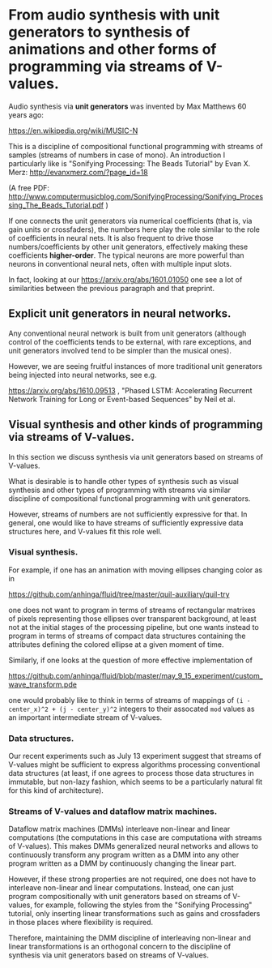 # From audio synthesis with unit generators to synthesis of animations and other forms of programming via streams of V-values.

Audio synthesis via **unit generators** was invented by Max Matthews 60 years ago:

https://en.wikipedia.org/wiki/MUSIC-N

This is a discipline of compositional functional programming
with streams of samples (streams of numbers in case of mono).
An introduction I particularly like is "Sonifying Processing:
The Beads Tutorial" by Evan X. Merz: http://evanxmerz.com/?page_id=18

(A free PDF: http://www.computermusicblog.com/SonifyingProcessing/Sonifying_Processing_The_Beads_Tutorial.pdf )

If one connects the unit generators via numerical coefficients (that is, via gain units or crossfaders), 
the numbers here play the role similar to the role of coefficients in neural nets. It is also frequent
to drive those numbers/coefficients by other unit generators, effectively making these coefficients
**higher-order**. The typical neurons are more powerful than neurons in conventional neural nets, often
with multiple input slots. 

In fact, looking at our https://arxiv.org/abs/1601.01050 one see a lot of similarities
between the previous paragraph and that preprint.


## Explicit unit generators in neural networks.

Any conventional neural network is built from unit generators (although control of the coefficients
tends to be external, with rare exceptions, and unit generators involved tend to be simpler
than the musical ones). 

However, we are seeing fruitful instances of
more traditional unit generators being injected into neural networks, see e.g.

https://arxiv.org/abs/1610.09513 , "Phased LSTM: Accelerating Recurrent Network Training
for Long or Event-based Sequences" by Neil et al.

## Visual synthesis and other kinds of programming via streams of V-values.

In this section we discuss synthesis via unit generators based on streams of V-values.

What is desirable is to handle other types of synthesis such as visual synthesis and
other types of programming with streams via similar discipline of compositional
functional programming with unit generators. 

However, streams of numbers are not sufficiently expressive for that. In general, one
would like to have streams of sufficiently expressive data structures here, and
V-values fit this role well.

### Visual synthesis.

For example, if one has an animation with moving ellipses changing color as in 

https://github.com/anhinga/fluid/tree/master/quil-auxiliary/quil-try

one does not want to program in terms of streams of rectangular matrixes
of pixels representing those ellipses over transparent background, at least
not at the initial stages of the processing pipeline, but one wants instead to
program in terms of streams of compact data structures containing the
attributes defining the colored ellipse at a given moment of time.

Similarly, if one looks at the question of more effective implementation of

https://github.com/anhinga/fluid/blob/master/may_9_15_experiment/custom_wave_transform.pde

one would probably like to think in terms of streams of
mappings of `(i - center_x)^2 + (j - center_y)^2` integers to their assocated 
`mod` values as an important intermediate stream of V-values.

### Data structures.

Our recent experiments such as July 13 experiment suggest that streams of
V-values might be sufficient to express algorithms processing conventional
data structures (at least, if one agrees to process those data structures in immutable, but
non-lazy fashion, which seems to be a particularly natural fit for this
kind of architecture).



### Streams of V-values and dataflow matrix machines.

Dataflow matrix machines (DMMs) interleave non-linear and linear computations
(the computations in this case are computationa with streams of V-values). 
This makes DMMs generalized neural networks and allows to continuously transform
any program written as a DMM into any other program written as a DMM by
continuously changing the linear part.

However, if these strong properties are not required, one does not have to
interleave non-linear and linear computations. Instead, one can just program
compositionally with unit generators based on streams of V-values, for example,
following the styles from the "Sonifying Processing" tutorial, only inserting
linear transformations such as gains and crossfaders in those places
where flexibility is required.

Therefore, maintaining the DMM discipline of interleaving non-linear and linear
transformations is an orthogonal concern to the discipline of synthesis via
unit generators based on streams of V-values.
